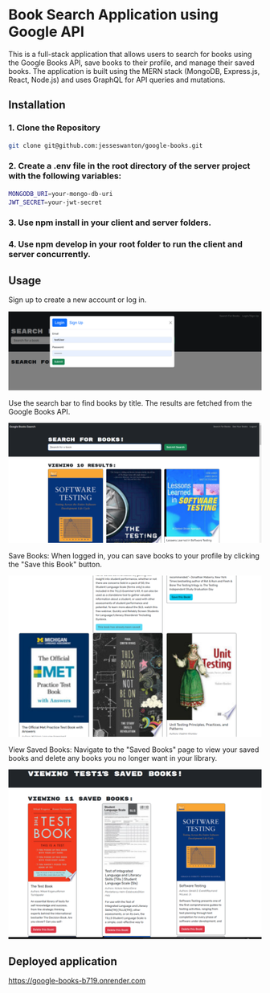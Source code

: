 # Book Search Application using Google API

This is a full-stack application that allows users to search for books using the Google Books API, save books to their profile, and manage their saved books. The application is built using the MERN stack (MongoDB, Express.js, React, Node.js) and uses GraphQL for API queries and mutations.


## Installation ### 

### 1. Clone the Repository

```bash
git clone git@github.com:jesseswanton/google-books.git
```
### 2. Create a .env file in the root directory of the server project with the following variables:
```bash
MONGODB_URI=your-mongo-db-uri
JWT_SECRET=your-jwt-secret
```

### 3. Use npm install in your client and server folders.

### 4. Use npm develop in your root folder to run the client and server concurrently.

## Usage
Sign up to create a new account or log in.

![login](client/src/assets/gb4.PNG)

Use the search bar to find books by title. The results are fetched from the Google Books API.

![search](client/src/assets/gb2.PNG)

Save Books: When logged in, you can save books to your profile by clicking the "Save this Book" button.

![save](client/src/assets/gb1.PNG)

View Saved Books: Navigate to the "Saved Books" page to view your saved books and delete any books you no longer want in your library.

![view](client/src/assets/gb3.PNG)

## Deployed application

https://google-books-b719.onrender.com
